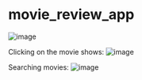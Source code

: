 # movie_review_app

![image](https://user-images.githubusercontent.com/42685801/211488705-a78bd36b-aa90-4ef4-9108-d7506f016fec.png)

Clicking on the movie shows:
![image](https://user-images.githubusercontent.com/42685801/211488758-d87f0e8f-ed22-4231-9548-f9ad54393395.png)

Searching movies:
![image](https://user-images.githubusercontent.com/42685801/211489090-b7580653-f7ed-4e29-9e25-bac127c5359e.png)
